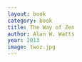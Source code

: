 ```yaml
---
layout: book
category: book
title: The Way of Zen
author: Alan W. Watts
year: 2013
image: twoz.jpg
---
```

